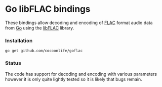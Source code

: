 # Go libFLAC bindings

These bindings allow decoding and encoding of [FLAC](https://xiph.org/flac/)
format audio data from [Go](http://golang.org/) using the
[libFLAC](https://xiph.org/flac/api/) library.

### Installation

    go get github.com/cocoonlife/goflac

### Status

The code has support for decoding and encoding with various parameters
however it is only quite lightly tested so it is likely that bugs remain.
